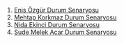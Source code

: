1. [Enis Özgür Durum Senaryosu](https://github.com/mehtaapxkrkmz/lacivert/raw/main/Durum-Senaryolar%C4%B1/Enis%C3%96zg%C3%BCrDurumSenaryosu.pdf)
2. [Mehtap Korkmaz Durum Senaryosu](https://github.com/mehtaapxkrkmz/lacivert/blob/main/Durum-Senaryolar%C4%B1/MehtapKorkmazDurumSenaryosu.pdf)
3. [Nida Ekinci Durum Senaryosu](https://github.com/mehtaapxkrkmz/lacivert/raw/main/Durum-Senaryolar%C4%B1/NidaEkinciDurumSenaryosu.pdf)
4. [Sude Melek Acar Durum Senaryosu](https://github.com/mehtaapxkrkmz/lacivert/raw/main/Durum-Senaryoları/Sude%20Melek%20Acar%20UseCase.pdf)
